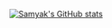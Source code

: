 [![Samyak's GitHub stats](https://github-readme-stats.vercel.app/api?username=samyakOO7&show_icons=true&bg_color=FFFFFF&text_color=FFFFFF)](https://github.com/samyakOO7/github-readme-stats)
